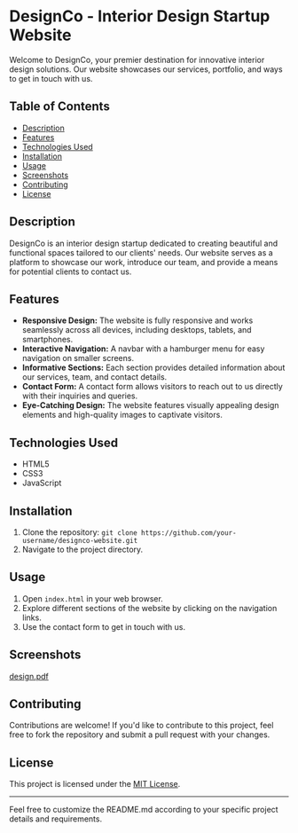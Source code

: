 

# DesignCo - Interior Design Startup Website

Welcome to DesignCo, your premier destination for innovative interior design solutions. Our website showcases our services, portfolio, and ways to get in touch with us.

## Table of Contents

- [Description](#description)
- [Features](#features)
- [Technologies Used](#technologies-used)
- [Installation](#installation)
- [Usage](#usage)
- [Screenshots](#screenshots)
- [Contributing](#contributing)
- [License](#license)

## Description

DesignCo is an interior design startup dedicated to creating beautiful and functional spaces tailored to our clients' needs. Our website serves as a platform to showcase our work, introduce our team, and provide a means for potential clients to contact us.

## Features

- **Responsive Design:** The website is fully responsive and works seamlessly across all devices, including desktops, tablets, and smartphones.
- **Interactive Navigation:** A navbar with a hamburger menu for easy navigation on smaller screens.
- **Informative Sections:** Each section provides detailed information about our services, team, and contact details.
- **Contact Form:** A contact form allows visitors to reach out to us directly with their inquiries and queries.
- **Eye-Catching Design:** The website features visually appealing design elements and high-quality images to captivate visitors.

## Technologies Used

- HTML5
- CSS3
- JavaScript

## Installation

1. Clone the repository: `git clone https://github.com/your-username/designco-website.git`
2. Navigate to the project directory.

## Usage

1. Open `index.html` in your web browser.
2. Explore different sections of the website by clicking on the navigation links.
3. Use the contact form to get in touch with us.

## Screenshots

[design.pdf](https://github.com/user-attachments/files/15749194/design.pdf)


## Contributing

Contributions are welcome! If you'd like to contribute to this project, feel free to fork the repository and submit a pull request with your changes.

## License

This project is licensed under the [MIT License](LICENSE).

---

Feel free to customize the README.md according to your specific project details and requirements.

